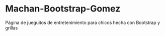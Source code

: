 # Machan-Bootstrap-Gomez
Página de jueguitos de entretenimiento para chicos hecha con Bootstrap y grillas
